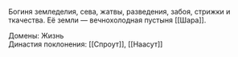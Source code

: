 Богиня земледелия, сева, жатвы, разведения, забоя, стрижки и ткачества. Её земли — вечнохолодная пустыня [[Шара]].

Домены: Жизнь<br>
Династия поклонения: [[Спроут]], [[Наасут]]